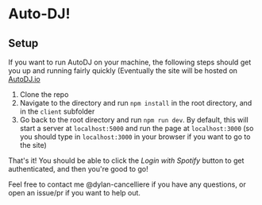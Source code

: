 # Auto-DJ!

## Setup
If you want to run AutoDJ on your machine, the following steps should get you up and running fairly quickly (Eventually the site will be hosted on [AutoDJ.io](https://www.autodj.io)

1. Clone the repo
2. Navigate to the directory and run `npm install` in the root directory, and in the `client` subfolder
3. Go back to the root directory and run `npm run dev`.  By default, this will start a server at `localhost:5000` and run the page at `localhost:3000` (so you should type in `localhost:3000` in your browser if you want to go to the site)

That's it!  You should be able to click the *Login with Spotify* button to get authenticated, and then you're good to go!

Feel free to contact me @dylan-cancelliere if you have any questions, or open an issue/pr if you want to help out.
